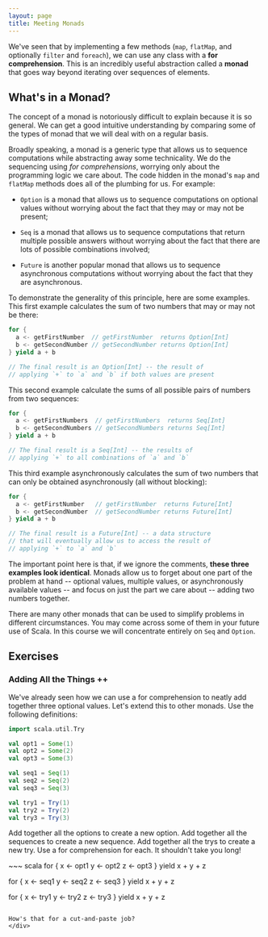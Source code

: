 ```yaml
---
layout: page
title: Meeting Monads
---
```


We've seen that by implementing a few methods (`map`, `flatMap`, and optionally `filter` and `foreach`), we can use any class with a **for comprehension**. This is an incredibly useful abstraction called a **monad** that goes way beyond iterating over sequences of elements.

## What's in a Monad?

The concept of a monad is notoriously difficult to explain because it is so general. We can get a good intuitive understanding by comparing some of the types of monad that we will deal with on a regular basis.

Broadly speaking, a monad is a generic type that allows us to sequence computations while abstracting away some technicality. We do the sequencing using *for comprehensions*, worrying only about the programming logic we care about. The code hidden in the monad's `map` and `flatMap` methods does all of the plumbing for us. For example:

 - `Option` is a monad that allows us to sequence computations on optional values without worrying about the fact that they may or may not be present;

 - `Seq` is a monad that allows us to sequence computations that return multiple possible answers without worrying about the fact that there are lots of possible combinations involved;

 - `Future` is another popular monad that allows us to sequence asynchronous computations without worrying about the fact that they are asynchronous.

To demonstrate the generality of this principle, here are some examples. This first example calculates the sum of two numbers that may or may not be there:

~~~ scala
for {
  a <- getFirstNumber  // getFirstNumber  returns Option[Int]
  b <- getSecondNumber // getSecondNumber returns Option[Int]
} yield a + b

// The final result is an Option[Int] -- the result of
// applying `+` to `a` and `b` if both values are present
~~~

This second example calculate the sums of all possible pairs of numbers from two sequences:

~~~ scala
for {
  a <- getFirstNumbers  // getFirstNumbers  returns Seq[Int]
  b <- getSecondNumbers // getSecondNumbers returns Seq[Int]
} yield a + b

// The final result is a Seq[Int] -- the results of
// applying `+` to all combinations of `a` and `b`
~~~

This third example asynchronously calculates the sum of two numbers that can only be obtained asynchronously (all without blocking):

~~~ scala
for {
  a <- getFirstNumber   // getFirstNumber  returns Future[Int]
  b <- getSecondNumber  // getSecondNumber returns Future[Int]
} yield a + b

// The final result is a Future[Int] -- a data structure
// that will eventually allow us to access the result of
// applying `+` to `a` and `b`
~~~

The important point here is that, if we ignore the comments, **these three examples look identical**. Monads allow us to forget about one part of the problem at hand -- optional values, multiple values, or asynchronously available values -- and focus on just the part we care about -- adding two numbers together.

There are many other monads that can be used to simplify problems in different circumstances. You may come across some of them in your future use of Scala. In this course we will concentrate entirely on `Seq` and `Option`.

## Exercises

### Adding All the Things ++

We've already seen how we can use a for comprehension to neatly add together three optional values. Let's extend this to other monads. Use the following definitions:

~~~ scala
import scala.util.Try

val opt1 = Some(1)
val opt2 = Some(2)
val opt3 = Some(3)

val seq1 = Seq(1)
val seq2 = Seq(2)
val seq3 = Seq(3)

val try1 = Try(1)
val try2 = Try(2)
val try3 = Try(3)
~~~

Add together all the options to create a new option. Add together all the sequences to create a new sequence. Add together all the trys to create a new try. Use a for comprehension for each. It shouldn't take you long!

<div class="solution">
~~~ scala
for {
 x <- opt1
 y <- opt2
 z <- opt3
} yield x + y + z

for {
 x <- seq1
 y <- seq2
 z <- seq3
} yield x + y + z

for {
 x <- try1
 y <- try2
 z <- try3
} yield x + y + z
~~~

How's that for a cut-and-paste job?
</div>

